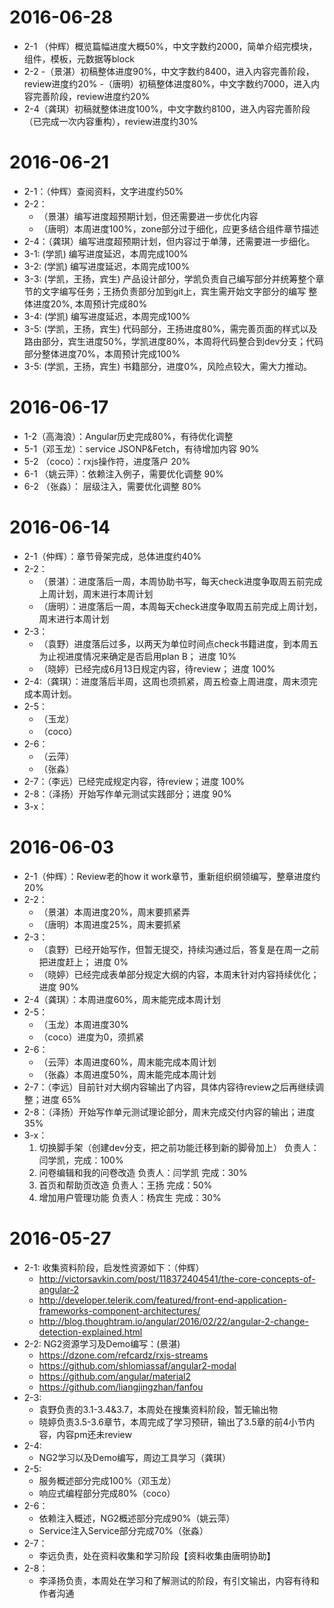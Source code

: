 # 2016-06-28
- 2-1 （仲辉）概览篇幅进度大概50%，中文字数约2000，简单介绍完模块，组件，模板，元数据等block
- 2-2 
    -（景湛）初稿整体进度90%，中文字数约8400，进入内容完善阶段，review进度约20%
    -（唐明）初稿整体进度80%，中文字数约7000，进入内容完善阶段，review进度约20%
- 2-4（龚琪）初稿就整体进度100%，中文字数约8100，进入内容完善阶段（已完成一次内容重构），review进度约30%

# 2016-06-21
- 2-1：（仲辉）查阅资料，文字进度约50%
- 2-2：
    - （景湛）编写进度超预期计划，但还需要进一步优化内容
    - （唐明）本周进度100%，zone部分过于细化，应更多结合组件章节描述
- 2-4：（龚琪）编写进度超预期计划，但内容过于单薄，还需要进一步细化。
- 3-1: (学凯) 编写进度延迟，本周完成100%
- 3-2: (学凯) 编写进度延迟，本周完成100%
- 3-3: (学凯，王扬，宾生) 产品设计部分，学凯负责自己编写部分并统筹整个章节的文字编写任务；王扬负责部分加到git上，宾生需开始文字部分的编写 整体进度20%, 本周预计完成80%
- 3-4: (学凯) 编写进度延迟，本周完成100%
- 3-5: (学凯，王扬，宾生) 代码部分，王扬进度80%，需完善页面的样式以及路由部分，宾生进度50%，学凯进度80%，本周将代码整合到dev分支；代码部分整体进度70%，本周预计完成100%
- 3-5: (学凯，王扬，宾生) 书籍部分，进度0%，风险点较大，需大力推动。

# 2016-06-17
- 1-2（高海浪）：Angular历史完成80%，有待优化调整
- 5-1（邓玉龙）：service JSONP&Fetch，有待增加内容 90%
- 5-2 （coco）：rxjs操作符，进度落户 20%
- 6-1 （姚云萍）：依赖注入例子，需要优化调整 90%
- 6-2 （张淼）： 层级注入，需要优化调整 80%

# 2016-06-14
- 2-1（仲辉）：章节骨架完成，总体进度约40%
- 2-2：
    - （景湛）：进度落后一周，本周协助书写，每天check进度争取周五前完成上周计划，周末进行本周计划
    - （唐明）：进度落后一周，本周每天check进度争取周五前完成上周计划，周末进行本周计划
- 2-3：
    - （袁野）进度落后过多，以两天为单位时间点check书籍进度，到本周五为止视进度情况来确定是否启用plan B； 进度 10%
    - （晓婷）已经完成6月13日规定内容，待review； 进度 100%
- 2-4:（龚琪）：进度落后半周，这周也须抓紧，周五检查上周进度，周末须完成本周计划。
- 2-5：
    - （玉龙）
    - （coco）
- 2-6：
    - （云萍）
    - （张淼）
- 2-7：（李远）已经完成规定内容，待review；进度 100%
- 2-8：（泽扬）开始写作单元测试实践部分；进度 90%
- 3-x：
   

# 2016-06-03
- 2-1（仲辉）：Review老的how it work章节，重新组织纲领编写，整章进度约20%
- 2-2：
    - （景湛）本周进度20%，周末要抓紧弄
    - （唐明）本周进度25%，周末要抓紧
- 2-3：
    - （袁野）已经开始写作，但暂无提交，持续沟通过后，答复是在周一之前把进度赶上； 进度 0%
    - （晓婷）已经完成表单部分规定大纲的内容，本周末针对内容持续优化； 进度 90%
- 2-4（龚琪）：本周进度60%，周末能完成本周计划
- 2-5：
    - （玉龙）本周进度30%
    - （coco）进度为0，须抓紧
- 2-6：
    - （云萍）本周进度60%，周末能完成本周计划
    - （张淼）本周进度50%，周末能完成本周计划
- 2-7：（李远）目前针对大纲内容输出了内容，具体内容待review之后再继续调整；进度 65%
- 2-8：（泽扬）开始写作单元测试理论部分，周末完成交付内容的输出；进度 35%
- 3-x：
    1. 切换脚手架（创建dev分支，把之前功能迁移到新的脚骨加上） 负责人：闫学凯，完成：100%
    2. 问卷编辑和我的问卷改造 负责人：闫学凯 完成：30%
    3. 首页和帮助页改造 负责人：王扬 完成：50%
    4. 增加用户管理功能 负责人：杨宾生 完成：30%

    
# 2016-05-27
- 2-1: 收集资料阶段，启发性资源如下：（仲辉）
    - http://victorsavkin.com/post/118372404541/the-core-concepts-of-angular-2
    - http://developer.telerik.com/featured/front-end-application-frameworks-component-architectures/
    - http://blog.thoughtram.io/angular/2016/02/22/angular-2-change-detection-explained.html
- 2-2: NG2资源学习及Demo编写：(景湛)
    - https://dzone.com/refcardz/rxjs-streams
    - https://github.com/shlomiassaf/angular2-modal
    - https://github.com/angular/material2
    - https://github.com/liangjingzhan/fanfou
- 2-3: 
    - 袁野负责的3.1-3.4&3.7，本周处在搜集资料阶段，暂无输出物
    - 晓婷负责3.5-3.6章节，本周完成了学习预研，输出了3.5章的前4小节内容，内容pm还未review
- 2-4: 
    - NG2学习以及Demo编写，周边工具学习（龚琪）
- 2-5:
    - 服务概述部分完成100%（邓玉龙）
    - 响应式编程部分完成80%（coco）
- 2-6：
    - 依赖注入概述，NG2概述部分完成90%（姚云萍）
    - Service注入Service部分完成70%（张淼） 
- 2-7：
    - 李远负责，处在资料收集和学习阶段【资料收集由唐明协助】
- 2-8：
    - 李泽扬负责，本周处在学习和了解测试的阶段，有引文输出，内容有待和作者沟通

